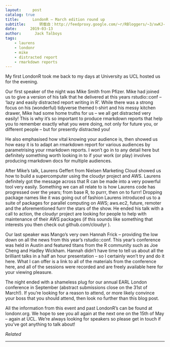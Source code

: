 ```yaml
---
layout:     post
catalog: true
title:      LondonR – March edition round up
subtitle:      转载自：http://feedproxy.google.com/~r/RBloggers/~3/xwKJ-7mv_Qo/
date:      2019-03-13
author:      Jack Talboys
tags:
    - laurens
    - londonr
    - mike
    - distracted report
    - rmarkdown reports
---
```






My first LondonR took me back to my days at University as UCL hosted us for the evening.

Our first speaker of the night was Mike Smith from Pfizer. Mike had joined us to give a version of his talk that he delivered at this years rstudio::conf – ‘lazy and easily distracted report writing in R’. While there was a strong focus on his (wonderful) tidyverse themed t-shirt and his messy kitchen drawer, Mike had some home truths for us – we all get distracted very easily! This is why it’s so important to produce rmarkdown reports that help you to remember exactly what you were doing, not only for future you, or different people – but for presently distracted you!

He also emphasised how vital knowing your audience is, then showed us how easy it is to adapt an rmarkdown report for various audiences by parametrising your rmarkdown reports. I won’t go in to any detail here but definitely something worth looking in to if your work (or play) involves producing rmarkdown docs for multiple audiences.

After Mike’s talk, Laurens Geffert from Nielsen Marketing Cloud showed us how to build a supercomputer using the cloudyr project and AWS. Laurens definitely got the message across that R can be made into a very powerful tool very easily. Something we can all relate to is how Laurens code has progressed over the years; from base R, to purrr, then on to furrr! Dropping package names like it was going out of fashion Laurens introduced us to a suite of packages for parallel computing on AWS; aws.ec2, future, remoter and the aforementioned furrr the stars of the show. He ended his talk with a call to action, the cloudyr project are looking for people to help with maintenance of their AWS packages (if this sounds like something that interests you then check out github.com/cloudyr ).

Our last speaker was Mango’s very own Hannah Frick – providing the low down on all the news from this year’s rstudio::conf. This year’s conference was held in Austin and featured titans from the R community such as Joe Cheng and Hadley Wickham. Hannah didn’t have time to tell us about all the brilliant talks in a half an hour presentation – so I certainly won’t try and do it here. What I can offer is a link to all of the materials from the conference here, and all of the sessions were recorded and are freely available here for your viewing pleasure.

The night ended with a shameless plug for our annual EARL London conference in September (abstract submissions close on the 31st of March!). If you’re looking for a reason to attend, or more likely convince your boss that you should attend, then look no further than this blog post.

All the information from this event and past LondonR’s can be found at londonr.org. We hope to see you all again at the next one on the 15th of May – again at UCL. We’re always looking for speakers so please get in touch if you’ve got anything to talk about!


*Related*








---
